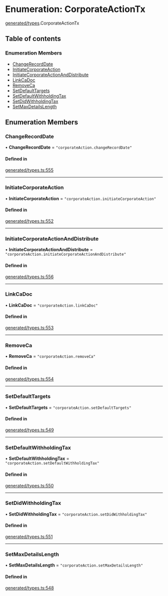 # Enumeration: CorporateActionTx

[generated/types](../wiki/generated.types).CorporateActionTx

## Table of contents

### Enumeration Members

- [ChangeRecordDate](../wiki/generated.types.CorporateActionTx#changerecorddate)
- [InitiateCorporateAction](../wiki/generated.types.CorporateActionTx#initiatecorporateaction)
- [InitiateCorporateActionAndDistribute](../wiki/generated.types.CorporateActionTx#initiatecorporateactionanddistribute)
- [LinkCaDoc](../wiki/generated.types.CorporateActionTx#linkcadoc)
- [RemoveCa](../wiki/generated.types.CorporateActionTx#removeca)
- [SetDefaultTargets](../wiki/generated.types.CorporateActionTx#setdefaulttargets)
- [SetDefaultWithholdingTax](../wiki/generated.types.CorporateActionTx#setdefaultwithholdingtax)
- [SetDidWithholdingTax](../wiki/generated.types.CorporateActionTx#setdidwithholdingtax)
- [SetMaxDetailsLength](../wiki/generated.types.CorporateActionTx#setmaxdetailslength)

## Enumeration Members

### ChangeRecordDate

• **ChangeRecordDate** = ``"corporateAction.changeRecordDate"``

#### Defined in

[generated/types.ts:555](https://github.com/PolymathNetwork/polymesh-sdk/blob/c37bc05d/src/generated/types.ts#L555)

___

### InitiateCorporateAction

• **InitiateCorporateAction** = ``"corporateAction.initiateCorporateAction"``

#### Defined in

[generated/types.ts:552](https://github.com/PolymathNetwork/polymesh-sdk/blob/c37bc05d/src/generated/types.ts#L552)

___

### InitiateCorporateActionAndDistribute

• **InitiateCorporateActionAndDistribute** = ``"corporateAction.initiateCorporateActionAndDistribute"``

#### Defined in

[generated/types.ts:556](https://github.com/PolymathNetwork/polymesh-sdk/blob/c37bc05d/src/generated/types.ts#L556)

___

### LinkCaDoc

• **LinkCaDoc** = ``"corporateAction.linkCaDoc"``

#### Defined in

[generated/types.ts:553](https://github.com/PolymathNetwork/polymesh-sdk/blob/c37bc05d/src/generated/types.ts#L553)

___

### RemoveCa

• **RemoveCa** = ``"corporateAction.removeCa"``

#### Defined in

[generated/types.ts:554](https://github.com/PolymathNetwork/polymesh-sdk/blob/c37bc05d/src/generated/types.ts#L554)

___

### SetDefaultTargets

• **SetDefaultTargets** = ``"corporateAction.setDefaultTargets"``

#### Defined in

[generated/types.ts:549](https://github.com/PolymathNetwork/polymesh-sdk/blob/c37bc05d/src/generated/types.ts#L549)

___

### SetDefaultWithholdingTax

• **SetDefaultWithholdingTax** = ``"corporateAction.setDefaultWithholdingTax"``

#### Defined in

[generated/types.ts:550](https://github.com/PolymathNetwork/polymesh-sdk/blob/c37bc05d/src/generated/types.ts#L550)

___

### SetDidWithholdingTax

• **SetDidWithholdingTax** = ``"corporateAction.setDidWithholdingTax"``

#### Defined in

[generated/types.ts:551](https://github.com/PolymathNetwork/polymesh-sdk/blob/c37bc05d/src/generated/types.ts#L551)

___

### SetMaxDetailsLength

• **SetMaxDetailsLength** = ``"corporateAction.setMaxDetailsLength"``

#### Defined in

[generated/types.ts:548](https://github.com/PolymathNetwork/polymesh-sdk/blob/c37bc05d/src/generated/types.ts#L548)
